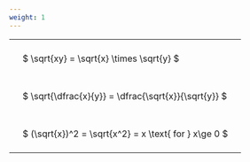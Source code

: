 ```yaml
---
weight: 1
---
```


<style type="text/css">
#T_7e8e6 th.col_heading {
  text-align: left;
  font-size: 1em;
}
#T_7e8e6 td {
  text-align: left;
  font-size: 1em;
  padding: 1.5em;
}
</style>
<table id="T_7e8e6">
  <thead>
  </thead>
  <tbody>
    <tr>
      <td id="T_7e8e6_row0_col0" class="data row0 col0" >$ \sqrt{xy} = \sqrt{x} \times \sqrt{y} $</td>
    </tr>
    <tr>
      <td id="T_7e8e6_row1_col0" class="data row1 col0" >$ \sqrt{\dfrac{x}{y}} = \dfrac{\sqrt{x}}{\sqrt{y}} $</td>
    </tr>
    <tr>
      <td id="T_7e8e6_row2_col0" class="data row2 col0" >$ (\sqrt{x})^2 = \sqrt{x^2} = x \text{ for } x\ge 0 $</td>
    </tr>
  </tbody>
</table>

